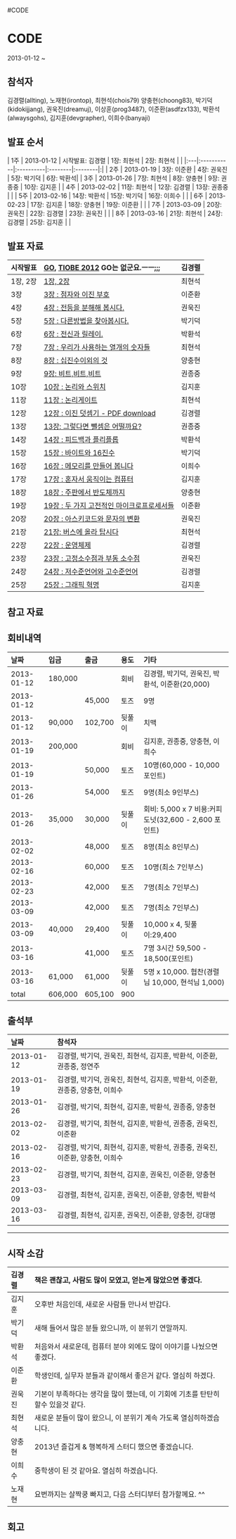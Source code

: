 #CODE

# CODE #

2013-01-12 ~

## 참석자 ##
김경렬(allting),
노재현(irontop),
최현석(chois79)
양충현(choong83),
박기덕(kidokijjang),
권욱진(dreamuj),
이상훈(prog3487),
이준환(asdfzx133),
박환석(alwaysgohs),
김지훈(devgrapher),
이희수(banyaji)


## 발표 순서 ##
| 1주 | 2013-01-12 | 시작발표: 김경렬 | 1장: 최현석 | 2장: 최현석 | |
|:---|:-----------|:----------|:--------|:--------|:|
| 2주 | 2013-01-19 | 3장: 이준환   | 4장: 권욱진 | 5장: 박기덕 | 6장: 박환석|
| 3주 | 2013-01-26 | 7장: 최현석   | 8장: 양충현 | 9장: 권종중 | 10장: 김지훈 |
| 4주 | 2013-02-02 | 11장: 최현석  | 12장: 김경렬 | 13장: 권종중 | |
| 5주 | 2013-02-16 | 14장: 박환석  | 15장: 박기덕 | 16장: 이희수 | |
| 6주 | 2013-02-23 | 17장: 김지훈  | 18장: 양충현 | 19장: 이준환 | |
| 7주 | 2013-03-09 | 20장: 권욱진  | 22장: 김경렬 | 23장: 권욱진 | |
| 8주 | 2013-03-16 | 21장: 최현석  | 24장: 김경렬 | 25장: 김지훈 | |


## 발표 자료 ##
| 시작발표 | [GO](http://www.slideshare.net/allting/go-lang-15960212), [TIOBE 2012](http://www.tiobe.com/index.php/content/paperinfo/tpci/index.html) GO는 없군요.ㅡㅡ;;; | 김경렬 |
|:-----|:-------------------------------------------------------------------------------------------------------------------------------------------------------|:----|
| 1장, 2장 | [1장, 2장](http://www.slideshare.net/HyeonSeokChoi/code12)                                                                                               | 최현석 |
| 3장   | [3장 : 점자와 이진 부호](http://www.slideshare.net/a1aaaa12/ch3-16055591)                                                                                      | 이준환 |
| 4장   | [4장 : 전등을 분해해 봅시다.](http://www.slideshare.net/ukjinkwoun/ch4-15974352)                                                                                 | 권욱진 |
| 5장   | [5장 : 다른방법을 찾아봅시다.](http://www.slideshare.net/kidoki/code-chapter5)                                                                                    | 박기덕 |
| 6장   | [6장 : 전신과 릴레이.](http://www.slideshare.net/alwaysgo/ch6-telegraph-and-relay)                                                                            |박환석  |
| 7장   | [7장 : 우리가 사용하는 열개의 숫자들](http://www.slideshare.net/HyeonSeokChoi/code-7-10)                                                                             | 최현석 |
| 8장   |[8장 : 십진수이외의 것](http://www.slideshare.net/choong83/ss-16177608)                                                                                         | 양충현 |
| 9장   | [9장: 비트,비트,비트](http://www.slideshare.net/kmorrie/code-9)                                                                                               | 권종중 |
| 10장  | [10장 : 논리와 스위치](http://www.slideshare.net/devgrapher/code-10-16178555)                                                                                 | 김지훈 |
| 11장  | [11장 : 논리게이트](http://www.slideshare.net/HyeonSeokChoi/code-11)                                                                                         | 최현석 |
| 12장  | [12장 : 이진 덧셈기 - PDF download](http://dl.dropbox.com/u/204413/Code-Ch12.pdf)                                                                            | 김경렬 |
| 13장  | [13장: 그렇다면 뺄셈은 어떨까요?](http://www.slideshare.net/kmorrie/code-13)                                                                                       | 권종중 |
| 14장  | [14장 : 피드백과 플리플롭](http://www.slideshare.net/alwaysgo/ch14-feedback-and-filpflop)                                                                       | 박환석 |
| 15장  | [15장 : 바이트와 16진수](http://www.slideshare.net/kidoki/code-chapter15)                                                                                     | 박기덕 |
| 16장  | [16장 : 메모리를 만들어 봅니다](http://www.slideshare.net/LuvCha/16-16558854)                                                                                     | 이희수 |
| 17장  | [17장 : 혼자서 움직이는 컴퓨터 ](http://www.slideshare.net/devgrapher/code-17)                                                                                    | 김지훈 |
| 18장  |[18장 : 주판에서 반도체까지](http://www.slideshare.net/choong83/code-16707433)                                                                                    | 양충현 |
| 19장  | [19장 : 두 가지 고전적인 마이크로프로세서들](http://www.slideshare.net/a1a123/ch19-16706459)                                                                            | 이준환 |
| 20장  | [20장 : 아스키코드와 문자의 변환](http://www.slideshare.net/ukjinkwoun/ch20-16694256)                                                                              | 권욱진 |
| 21장  | [21장: 버스에 올라 탑시다](http://www.slideshare.net/HyeonSeokChoi/code-ch21)                                                                                   | 최현석 |
| 22장  | [22장 : 운영체제](http://www.slideshare.net/allting/ch22-17056580)                                                                                          | 김경렬 |
| 23장  | [23장 : 고정소수점과 부동 소수점](http://www.slideshare.net/ukjinkwoun/ch23-17050068)                                                                              | 권욱진 |
| 24장  | [24장 : 저수준언어와 고수준언어](http://www.slideshare.net/allting/chaper24-languages-highandlow-17257977)                                                         | 김경렬 |
| 25장  | [25장 : 그래픽 혁명](http://www.slideshare.net/devgrapher/code-25)                                                                                           | 김지훈 |

## 참고 자료 ##


## 회비내역 ##

| 날짜 | 입금 | 출금 | 용도 | 기타 |
|:---|:---|:---|:---|:---|
| 2013-01-12 |  180,000 |    | 회비 |  김경렬, 박기덕, 권욱진, 박환석, 이준환(20,000)  |
| 2013-01-12 |    |  45,000  | 토즈 | 9명  |
| 2013-01-12 | 90,000  |  102,700  | 뒷풀이 | 치맥  |
| 2013-01-19 | 200,000  |    |  회비 | 김지훈, 권종중, 양충현, 이희수  |
| 2013-01-19 |    |  50,000  |  토즈 | 10명(60,000 - 10,000포인트)  |
| 2013-01-26 |    |  54,000  |  토즈 | 9명(최소 9인부스) |
| 2013-01-26 | 35,000  | 30,000  | 뒷풀이 | 회비: 5,000 x 7  비용:커피  도넛(32,600 - 2,600 포인트)  |
| 2013-02-02 |    |  48,000  |  토즈 | 8명(최소 8인부스) |
| 2013-02-16 |    |  60,000  |  토즈 | 10명(최소 7인부스) |
| 2013-02-23 |    |  42,000  |  토즈 | 7명(최소 7인부스) |
| 2013-03-09 |    |  42,000  |  토즈 | 7명(최소 7인부스) |
| 2013-03-09 | 40,000  |  29,400  |  뒷풀이 | 10,000 x 4, 뒷풀이:29,400 |
| 2013-03-16 |    |  41,000  |  토즈 | 7명 3시간 59,500 - 18,500(포인트) |
| 2013-03-16 | 61,000 |  61,000  |  뒷풀이 | 5명 x 10,000. 협찬(경렬님 10,000, 현석님 1,000) |
| total | 606,000  | 605,100  |  900   |    |


## 출석부 ##
| 날짜 | 참석자 |
|:---|:----|
| 2013-01-12 | 김경렬, 박기덕, 권욱진, 최현석, 김지훈, 박환석, 이준환, 권종중, 정연주  |
| 2013-01-19 | 김경렬, 박기덕, 권욱진, 최현석, 김지훈, 박환석, 이준환, 권종중, 양충현, 이희수  |
| 2013-01-26 | 김경렬, 박기덕, 최현석, 김지훈, 박환석, 권종중, 양충현 |
| 2013-02-02 | 김경렬, 박기덕, 최현석, 김지훈, 박환석, 권종중, 권욱진, 이준환 |
| 2013-02-16 | 김경렬, 박기덕, 최현석, 김지훈, 박환석, 권종중, 권욱진, 이준환, 양충현, 이희수 |
| 2013-02-23 | 김경렬, 박기덕, 최현석, 김지훈, 권욱진, 이준환, 양충현 |
| 2013-03-09 | 김경렬, 최현석, 김지훈, 권욱진, 이준환, 양충현, 박환석 |
| 2013-03-16 | 김경렬, 최현석, 김지훈, 권욱진, 이준환, 양충현, 강대명 |



---


## 시작 소감 ##
| 김경렬 | 책은 괜찮고, 사람도 많이 모였고, 얻는게 많았으면 좋겠다. |
|:----|:----------------------------------|
| 김지훈 | 오후반 처음인데, 새로운 사람들 만나서 반갑다.        |
| 박기덕 | 새해 들어서 많은 분들 왔으니까, 이 분위기 연말까지.    |
| 박환석 | 처음와서 새로운데, 컴퓨터 분야 외에도 많이 이야기를 나눴으면 좋겠다. |
| 이준환 | 학생인데, 실무자 분들과 같이해서 좋은거 같다. 열심히 하겠다. |
| 권욱진 | 기본이 부족하다는 생각을 많이 했는데, 이 기회에 기초를 탄탄히 할수 있을것 같다. |
| 최현석 | 새로운 분들이 많이 왔으니, 이 분위기 계속 가도록 열심히하겠습니다. |
| 양충현 | 2013년 즐겁게 & 행복하게 스터디 했으면 좋겠습니다.   |
| 이희수 | 중학생이 된 것 같아요. 열심히 하겠습니다.          |
| 노재현 | 요번까지는 살짝쿵 빠지고, 다음 스터디부터 참가할께요. ^^|


## 회고 ##
